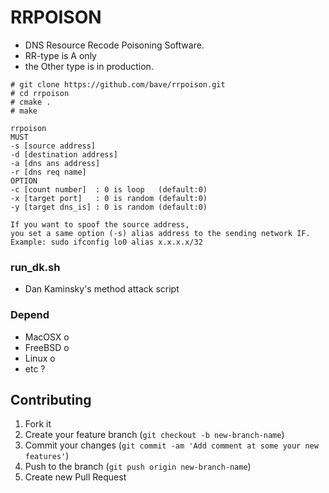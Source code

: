 RRPOISON
========
 * DNS Resource Recode Poisoning Software.
 * RR-type is A only
 * the Other type is in production.

```
# git clone https://github.com/bave/rrpoison.git
# cd rrpoison
# cmake .
# make
```

```
rrpoison
MUST
-s [source address]
-d [destination address]
-a [dns ans address]
-r [dns req name]
OPTION
-c [count number]  : 0 is loop   (default:0)
-x [target port]   : 0 is random (default:0)
-y [target dns_is] : 0 is random (default:0)

If you want to spoof the source address,
you set a same option (-s) alias address to the sending network IF.
Example: sudo ifconfig lo0 alias x.x.x.x/32

```

### run_dk.sh
 - Dan Kaminsky's method attack script

### Depend
 - MacOSX  o
 - FreeBSD o
 - Linux   o
 - etc     ?

## Contributing
1. Fork it
2. Create your feature branch (`git checkout -b new-branch-name`)
3. Commit your changes (`git commit -am 'Add comment at some your new features'`)
4. Push to the branch (`git push origin new-branch-name`)
5. Create new Pull Request


